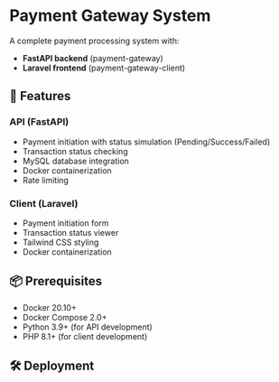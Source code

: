 # Payment Gateway System

A complete payment processing system with:
- **FastAPI backend** (payment-gateway)
- **Laravel frontend** (payment-gateway-client)

## 🚀 Features

### API (FastAPI)
- Payment initiation with status simulation (Pending/Success/Failed)
- Transaction status checking
- MySQL database integration
- Docker containerization
- Rate limiting

### Client (Laravel)
- Payment initiation form
- Transaction status viewer
- Tailwind CSS styling
- Docker containerization

## 📦 Prerequisites

- Docker 20.10+
- Docker Compose 2.0+
- Python 3.9+ (for API development)
- PHP 8.1+ (for client development)

## 🛠️ Deployment